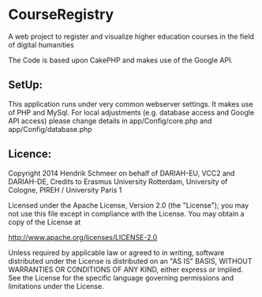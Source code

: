 # CourseRegistry
A web project to register and visualize higher education courses in the field of digital humanities

The Code is based upon CakePHP and makes use of the Google API.


## SetUp:
This application runs under very common webserver settings. It makes use of PHP and MySql.
For local adjustments (e.g. database access and Google API access) please change details in app/Config/core.php and app/Config/database.php

## Licence:
Copyright 2014 Hendrik Schmeer on behalf of DARIAH-EU, VCC2 and DARIAH-DE,
Credits to Erasmus University Rotterdam, University of Cologne, PIREH / University Paris 1

Licensed under the Apache License, Version 2.0 (the "License");
you may not use this file except in compliance with the License.
You may obtain a copy of the License at

http://www.apache.org/licenses/LICENSE-2.0

Unless required by applicable law or agreed to in writing, software
distributed under the License is distributed on an "AS IS" BASIS,
WITHOUT WARRANTIES OR CONDITIONS OF ANY KIND, either express or implied.
See the License for the specific language governing permissions and
limitations under the License.
